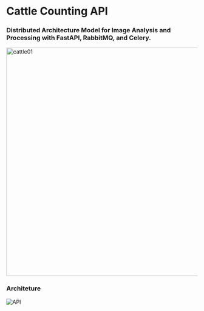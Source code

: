 # Cattle Counting API

### Distributed Architecture Model for Image Analysis and Processing with FastAPI, RabbitMQ, and Celery.

<img src="https://github.com/user-attachments/assets/db576e4b-53d8-4aa8-85f9-335dd524f2cf" alt="cattle01" width="600"/>

### Architeture

![API](https://github.com/user-attachments/assets/5aa6b83b-74a4-41aa-9f3e-daceaf33611c)

